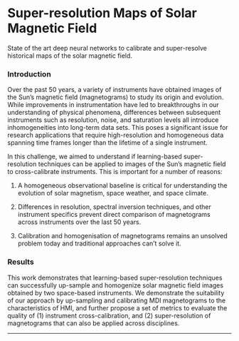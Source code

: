 # **Super-resolution Maps of Solar Magnetic Field**

State of the art deep neural networks to calibrate and super-resolve historical maps of the solar magnetic field.

### Introduction

Over the past 50 years, a variety of instruments have obtained images of the Sun’s magnetic field (magnetograms) to study its origin and evolution. While improvements in instrumentation have led to breakthroughs in our understanding of physical phenomena, differences between subsequent instruments such as resolution, noise, and saturation levels all introduce inhomogeneities into long-term data sets. This poses a significant issue for research applications that require high-resolution and homogeneous data spanning time frames longer than the lifetime of a single instrument.

In this challenge, we aimed to understand if learning-based super-resolution techniques can be applied to images of the Sun’s magnetic field to cross-calibrate instruments. This is important for a number of reasons:

1. A homogeneous observational baseline is critical for understanding the evolution of solar magnetism, space weather, and space climate. 

2. Differences in resolution, spectral inversion techniques, and other instrument specifics prevent direct comparison of magnetograms across instruments over the last 50 years. 

3. Calibration and homogenisation of magnetograms remains an unsolved problem today and traditional approaches can’t solve it.


### Results

This work demonstrates that learning-based super-resolution techniques can successfully up-sample and homogenize solar magnetic field images obtained by two space-based instruments. We demonstrate the suitability of our approach by up-sampling and calibrating MDI magnetograms to the characteristics of HMI, and further propose a set of metrics to evaluate the quality of (1) instrument cross-calibration, and (2) super-resolution of magnetograms that can also be applied across disciplines.

---

